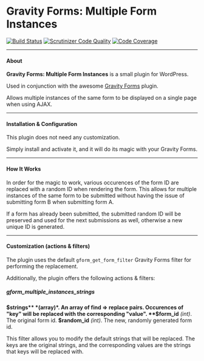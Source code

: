 # Gravity Forms: Multiple Form Instances

[![Build Status](https://travis-ci.org/tyxla/Gravity-Forms-Multiple-Form-Instances.svg?branch=master)](https://travis-ci.org/tyxla/Gravity-Forms-Multiple-Form-Instances) [![Scrutinizer Code Quality](https://scrutinizer-ci.com/g/tyxla/Gravity-Forms-Multiple-Form-Instances/badges/quality-score.png?b=master)](https://scrutinizer-ci.com/g/tyxla/Gravity-Forms-Multiple-Form-Instances/?branch=master) [![Code Coverage](https://scrutinizer-ci.com/g/tyxla/Gravity-Forms-Multiple-Form-Instances/badges/coverage.png?b=master)](https://scrutinizer-ci.com/g/tyxla/Gravity-Forms-Multiple-Form-Instances/?branch=master)

-----

#### About

**Gravity Forms: Multiple Form Instances** is a small plugin for WordPress.

Used in conjunction with the awesome [Gravity Forms](http://www.gravityforms.com/) plugin.

Allows multiple instances of the same form to be displayed on a single page when using AJAX.

-----

#### Installation & Configuration

This plugin does not need any customization. 

Simply install and activate it, and it will do its magic with your Gravity Forms.

-----

#### How It Works

In order for the magic to work, various occurences of the form ID are replaced with a random ID when rendering the form. This allows for multiple instances of the same form to be submitted without having the issue of submitting form B when submitting form A. 

If a form has already been submitted, the submitted random ID will be preserved and used for the next submissions as well, otherwise a new unique ID is generated.

-----

#### Customization (actions & filters)

The plugin uses the default `gform_get_form_filter` Gravity Forms filter for performing the replacement.

Additionally, the plugin offers the following actions & filters:

##### gform\_multiple\_instances\_strings

**$strings**   *(array)*. An array of find => replace pairs. Occurences of "key" will be replaced with the corresponding "value".
**$form_id**   *(int)*.   The original form id.
**$random_id** *(int)*.   The new, randomly generated form id.

This filter allows you to modify the default strings that will be replaced. The keys are the original strings, and the corresponding values are the strings that keys will be replaced with.
